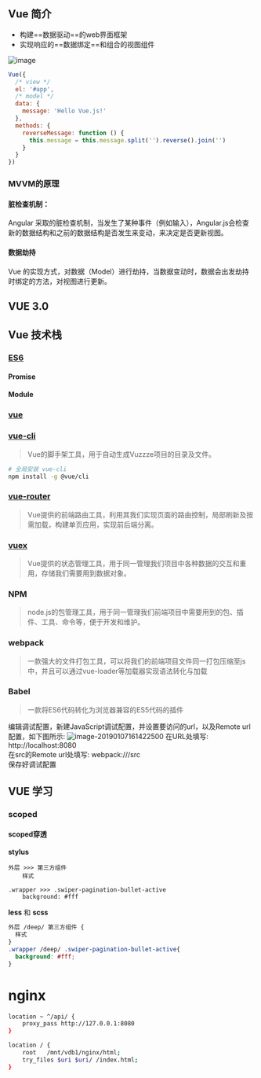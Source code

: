 ## Vue 简介

* 构建==数据驱动==的web界面框架
* 实现响应的==数据绑定==和组合的视图组件

![image](assets/images/vue-mvvm.png)

```javascript
Vue({
  /* view */
  el: '#app',
  /* model */
  data: {
    message: 'Hello Vue.js!'
  },
  methods: {
    reverseMessage: function () {
      this.message = this.message.split('').reverse().join('')
    }
  }
})
```

### MVVM的原理

#### 脏检查机制：

Angular 采取的脏检查机制，当发生了某种事件（例如输入），Angular.js会检查新的数据结构和之前的数据结构是否发生来变动，来决定是否更新视图。

#### 数据劫持

Vue 的实现方式，对数据（Model）进行劫持，当数据变动时，数据会出发劫持时绑定的方法，对视图进行更新。


## VUE 3.0




## Vue 技术栈

### [ES6](http://es6.ruanyifeng.com/)

#### Promise

#### Module


### [vue](https://cn.vuejs.org/index.html)

### [vue-cli](https://cli.vuejs.org/guide/)

> Vue的脚手架工具，用于自动生成Vuzzze项目的目录及文件。

```bash
# 全局安装 vue-cli
npm install -g @vue/cli
```

### [vue-router](https://router.vuejs.org/)

> Vue提供的前端路由工具，利用其我们实现页面的路由控制，局部刷新及按需加载，构建单页应用，实现前后端分离。

### [vuex](https://vuex.vuejs.org/)

>Vue提供的状态管理工具，用于同一管理我们项目中各种数据的交互和重用，存储我们需要用到数据对象。

### NPM

> node.js的包管理工具，用于同一管理我们前端项目中需要用到的包、插件、工具、命令等，便于开发和维护。

### webpack

> 一款强大的文件打包工具，可以将我们的前端项目文件同一打包压缩至js中，并且可以通过vue-loader等加载器实现语法转化与加载

### Babel

> 一款将ES6代码转化为浏览器兼容的ES5代码的插件







编辑调试配置，新建JavaScript调试配置，并设置要访问的url，以及Remote url配置，如下图所示:
![image-20190107161422500](assets/images/webstorm_debug_vue_setting.gif)
在URL处填写: http://localhost:8080			
在src的Remote url处填写: webpack:///src			
保存好调试配置



## VUE 学习

### scoped

#### scoped穿透

**stylus**

```
外层 >>> 第三方组件 
	样式

.wrapper >>> .swiper-pagination-bullet-active
	background: #fff
```

**less** 和 **scss**

```css
外层 /deep/ 第三方组件 {
  样式
}
.wrapper /deep/ .swiper-pagination-bullet-active{
  background: #fff;
}
```



# nginx

```bash
location ~ ^/api/ {
	proxy_pass http://127.0.0.1:8080
}

location / {
	root   /mnt/vdb1/nginx/html;
	try_files $uri $uri/ /index.html;
}

```

